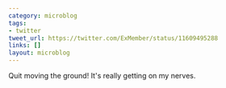 ```yaml
---
category: microblog
tags:
- twitter
tweet_url: https://twitter.com/ExMember/status/11609495288
links: []
layout: microblog
---
```

Quit moving the ground! It's really getting on my nerves.
